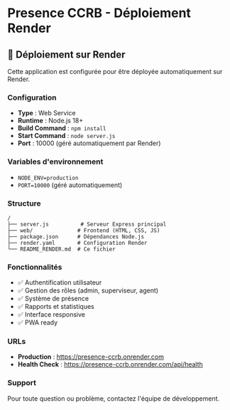 # Presence CCRB - Déploiement Render

## 🚀 Déploiement sur Render

Cette application est configurée pour être déployée automatiquement sur Render.

### Configuration

- **Type** : Web Service
- **Runtime** : Node.js 18+
- **Build Command** : `npm install`
- **Start Command** : `node server.js`
- **Port** : 10000 (géré automatiquement par Render)

### Variables d'environnement

- `NODE_ENV=production`
- `PORT=10000` (géré automatiquement)

### Structure

```
/
├── server.js          # Serveur Express principal
├── web/              # Frontend (HTML, CSS, JS)
├── package.json      # Dépendances Node.js
├── render.yaml       # Configuration Render
└── README_RENDER.md  # Ce fichier
```

### Fonctionnalités

- ✅ Authentification utilisateur
- ✅ Gestion des rôles (admin, superviseur, agent)
- ✅ Système de présence
- ✅ Rapports et statistiques
- ✅ Interface responsive
- ✅ PWA ready

### URLs

- **Production** : https://presence-ccrb.onrender.com
- **Health Check** : https://presence-ccrb.onrender.com/api/health

### Support

Pour toute question ou problème, contactez l'équipe de développement.
